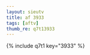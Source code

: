 ```yaml
--- 
layout: sieutv
title: af 3933
tags: [aftv]
thumb_re: q7t13933
---
```

{% include q7t1 key="3933" %} 
